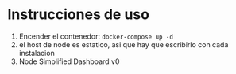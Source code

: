 # Instrucciones de uso
1. Encender el contenedor: ```docker-compose up -d```
2. el host de node es estatico, asi que hay que escribirlo con cada instalacion
3. Node Simplified Dashboard v0
